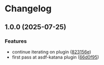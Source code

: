 # Changelog

## 1.0.0 (2025-07-25)


### Features

* continue iterating on plugin ([823156e](https://github.com/dojoengine/asdf-katana/commit/823156eb291d5fa80eda72976a13e2b6856b4263))
* first pass at asdf-katana plugin ([66d0f95](https://github.com/dojoengine/asdf-katana/commit/66d0f958659f1a65d8b467e432ccabfce1322808))
